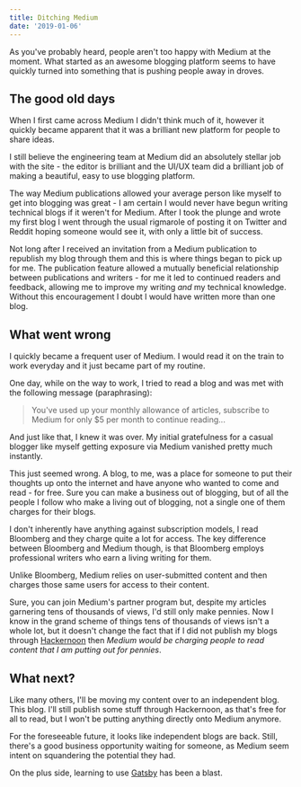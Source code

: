 ```yaml
---
title: Ditching Medium
date: '2019-01-06'
---
```


As you've probably heard, people aren't too happy with Medium at the moment. What started
as an awesome blogging platform seems to have quickly turned into something that is
pushing people away in droves.

## The good old days

When I first came across Medium I didn't think much of it, however it quickly became apparent that
it was a brilliant new platform for people to share ideas.

I still believe the engineering team at Medium did an absolutely stellar job with the site - the editor
is brilliant and the UI/UX team did a brilliant job of making a beautiful, easy to use blogging platform.

The way Medium publications allowed your average person like myself to get into blogging was
great - I am certain I would never have begun writing technical blogs if it weren't for Medium.
After I took the plunge and wrote my first blog I went through the usual rigmarole of posting it
on Twitter and Reddit hoping someone would see it, with only a little bit of success.

Not long after I received an invitation from a Medium publication to republish my blog through them and
this is where things began to pick up for me. The publication feature allowed a mutually beneficial
relationship between publications and writers - for me it led to continued readers and feedback, allowing
me to improve my writing *and* my technical knowledge. Without this encouragement I doubt I would have
written more than one blog.

## What went wrong

I quickly became a frequent user of Medium. I would read it on the train to work everyday and it just
became part of my routine.

One day, while on the way to work, I tried to read a blog and was met with the following message (paraphrasing):

> You've used up your monthly allowance of articles, subscribe to Medium for only $5 per month to continue reading...

And just like that, I knew it was over. My initial gratefulness for a casual blogger like myself getting exposure
via Medium vanished pretty much instantly.

This just seemed wrong. A blog, to me, was a place for someone to put their thoughts up onto the internet and have
anyone who wanted to come and read - for free. Sure you can make a business out of blogging, but of all the people I follow who
make a living out of blogging, not a single one of them charges for their blogs.

I don't inherently have anything against subscription models, I read Bloomberg and they charge quite a lot for access. The key
difference between Bloomberg and Medium though, is that Bloomberg employs professional writers who earn a living writing for them.

Unlike Bloomberg, Medium relies on user-submitted content and then charges those same users for access to their content.

Sure, you can join Medium's partner program but, despite my articles garnering tens of thousands of views, I'd still only make pennies. Now
I know in the grand scheme of things tens of thousands of views isn't a whole lot, but it doesn't change the fact that if I did not publish my blogs
through [Hackernoon](https://hackernoon.com/) then *Medium would be charging people to read content that I am putting out for pennies*.

## What next?

Like many others, I'll be moving my content over to an independent blog. This blog. I'll still publish some stuff through Hackernoon, as that's free
for all to read, but I won't be putting anything directly onto Medium anymore.

For the foreseeable future, it looks like independent blogs are back. Still, there's a good business opportunity waiting for someone, as Medium seem
intent on squandering the potential they had.

On the plus side, learning to use [Gatsby](https://www.gatsbyjs.org/) has been a blast.
